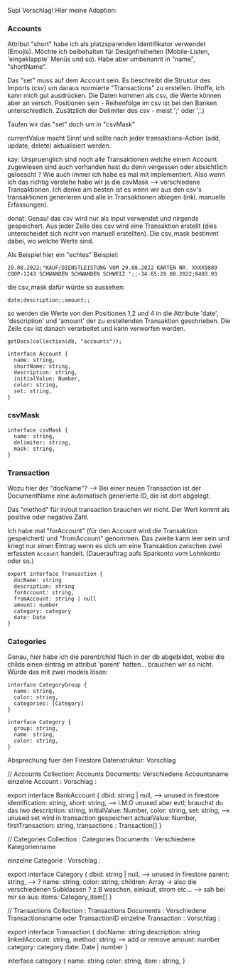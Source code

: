 Supi Vorschlag! Hier meine Adaption:

### Accounts

Attribut "short" habe ich als platzsparenden Identifikator verwendet (Emojis). Möchte ich beibehalten für Designfreiheiten (Mobile-Listen, 'eingeklappte' Menüs und so). Habe aber umbenannt in "name", "shortName".

Das "set" muss auf dem Account sein. Es beschreibt die Struktur des Imports (csv) um daraus normierte "Transactions" zu erstellen. (Hoffe, ich kann mich gut ausdrücken. Die Daten kommen als csv, die Werte können aber an versch. Positionen sein - Reihenfolge im csv ist bei den Banken unterschiedlich. Zusätzlich der Delimiter des csv - meist ';' oder ','.)

Taufen wir das "set" doch um in "csvMask"

currentValue macht Sinn! und sollte nach jeder transaktions-Action (add, update, delete) aktualisiert werden.

kay: Urspruenglich sind noch alle Transaktionen welche einem Account zugewiesen sind auch vorhanden hast du denn vergessen oder absichtlich geloescht ? Wie auch immer ich habe es mal mit implementiert. Also wenn ich das richtig verstehe habe wir ja die csvMask --> verschiedene Transaktionen. Ich denke am besten ist es wenn wir aus den csv's transaktionen generieren und alle in Transaktionen ablegen (inkl. manuelle Erfassungen).

donat: Genau! das csv wird nur als input verwendet und nirgends gespeichert. Aus jeder Zeile des csv wird eine Transaktion erstellt (dies unterscheidet sich nicht von manuell erstellten). Die csv_mask bestimmt dabei, wo welche Werte sind.

Als Beispiel hier ein "echtes" Beispiel:
```
29.08.2022;"KAUF/DIENSTLEISTUNG VOM 29.08.2022 KARTEN NR. XXXX9809 COOP-1243 SCHWANDEN SCHWANDEN SCHWEIZ ";;-34.65;29.08.2022;8403.93
```
die csv_mask dafür würde so aussehen:
```
date;description;;amount;;
```
so werden die Werte von den Positionen 1,2 und 4 in die Attribute 'date', 'description' und 'amount' der zu erstellenden Transaktion geschrieben. Die Zeile csv ist danach verarbeitet und kann verworfen werden.

```
getDocs(collection(db, "accounts"));
```

```
interface Account {
  name: string,
  shortName: string,
  description: string,
  initialValue: Number,
  color: string,
  set: string,
}
```

### csvMask
```
interface csvMask {
  name: string,
  delimiter: string,
  mask: string,
}
```

### Transaction

Wozu hier der "docName"?
 --> Bei einer neuen Transaction ist der DocumentName eine automatisch generierte ID, die ist dort abgelegt.

Das "method" für in/out transaction brauchen wir nicht. Der Wert kommt als positive oder negative Zahl.

Ich habe mal "forAccount" (für den Account wird die Transaktion gespeichert) und "fromAccount" genommen. Das zweite kann leer sein und kriegt nur einen Eintrag wenn es sich um eine Transaktion zwischen zwei erfassten `Account` handelt. (Dauerauftrag aufs Sparkonto vom Lohnkonto oder so.)

```
export interface Transaction {
  docName: string
  description: string
  forAccount: string,
  fromAccount: string | null
  amount: number
  category: category
  date: Date
}
```

### Categories

Genau, hier habe ich die parent/child flach in der db abgebildet, wobei die childs einen eintrag im attribut 'parent' hatten... brauchen wir so nicht.
Würde das mit zwei models lösen:

```
interface CategoryGroup {
  name: string,
  color: string,
  categories: [Category]
}

interface Category {
  group: string,
  name: string,
  color: string,
}
```

Absprechung fuer den Firestore Datenstruktur: Vorschlag

// Accounts
Collection: Accounts
Documents: Verschiedene Accountsname
einzelne Account : Vorschlag :

export interface BankAccount {
  dbid: string | null, -->  unused in firestore
  identification: string,
  short: string, --> i.M.O unused aber evtl; brauchst du das iwo
  description: string,
  initialValue: Number,
  color: string,
  set: string, --> unused set wird in transaction gespeichert
  actualValue: Number,
  firstTransaction: string,
  transactions : Transaction[]
}


// Categories
Collection : Categories
Documents : Verschiedene Kategorienname

einzelne Categorie : Vorschlag :

export interface Category {
  dbid: string | null, -->  unused in firestore
  parent: string, --> ?
  name: string,
  color: string,
  children: Array<SpendingCategoryChild> -> also die verschiedenen Subklassen ? z.B waschen, einkauf, strom etc...
  --> sah bei mir so aus:  items: Category_item[]
}


// Transactions
Collection : Transactions
Documents : Verschiedene Transactionsname oder TransactionID
einzelne Transaction : Vorschlag :

export interface Transaction {
  docName: string
  description: string
  linkedAccount: string,
  method: string  --> add or remove
  amount: number
  category: category
  date: Date | number
}

interface category {
  name: string
  color: string,
  item : string,
}
